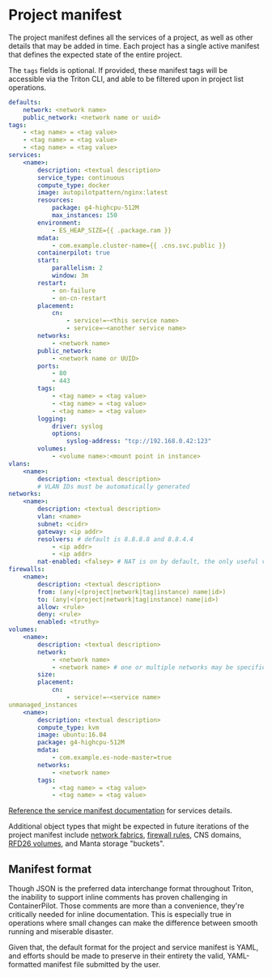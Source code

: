 <!--
    This Source Code Form is subject to the terms of the Mozilla Public
    License, v. 2.0. If a copy of the MPL was not distributed with this
    file, You can obtain one at http://mozilla.org/MPL/2.0/.
-->

<!--
    Copyright 2016 Casey Bisson, Joyent
-->

# Project manifest

The project manifest defines all the services of a project, as well as other details that may be added in time. Each project has a single active manifest that defines the expected state of the entire project.

The `tags` fields is optional. If provided, these manifest tags will be accessible via the Triton CLI, and able to be filtered upon in project list operations. 

```yaml
defaults:
    network: <network name>
    public_network: <network name or uuid>
tags:
    - <tag name> = <tag value>
    - <tag name> = <tag value>
    - <tag name> = <tag value>
services:
    <name>:
        description: <textual description>
        service_type: continuous
        compute_type: docker
        image: autopilotpattern/nginx:latest
        resources:
            package: g4-highcpu-512M
            max_instances: 150
        environment:
            - ES_HEAP_SIZE={{ .package.ram }}
        mdata:
            - com.example.cluster-name={{ .cns.svc.public }}
        containerpilot: true
        start:
            parallelism: 2
            window: 3m
        restart:
            - on-failure
            - on-cn-restart
        placement:
            cn:
                - service!=~<this service name>
                - service=~<another service name>
        networks:
            - <network name>
        public_network:
            - <network name or UUID>
        ports:
            - 80
            - 443
        tags:
            - <tag name> = <tag value>
            - <tag name> = <tag value>
            - <tag name> = <tag value>
        logging:
            driver: syslog
            options:
                syslog-address: "tcp://192.168.0.42:123"
        volumes:
            - <volume name>:<mount point in instance>
vlans:
    <name>:
        description: <textual description>
        # VLAN IDs must be automatically generated
networks:
    <name>:
        description: <textual description>
        vlan: <name>
        subnet: <cidr>
        gateway: <ip addr>
        resolvers: # default is 8.8.8.8 and 8.8.4.4
            - <ip addr>
            - <ip addr>
        nat-enabled: <falsey> # NAT is on by default, the only useful value here is false
firewalls:
    <name>:
        description: <textual description>
        from: (any|<(project|network|tag|instance) name|id>)
        to: (any|<(project|network|tag|instance) name|id>)
        allow: <rule>
        deny: <rule>
        enabled: <truthy>
volumes:
    <name>:
        description: <textual description>
        network:
            - <network name>
            - <network name> # one or multiple networks may be specified
        size:
        placement:
            cn:
                - service!=~<service name>
unmanaged_instances
    <name>:
        description: <textual description>
        compute_type: kvm
        image: ubuntu:16.04
        package: g4-highcpu-512M
        mdata:
            - com.example.es-node-master=true
        networks:
            - <network name>
        tags:
            - <tag name> = <tag value>
            - <tag name> = <tag value>
```

[Reference the service manifest documentation](../service/manifest.md) for services details.

Additional object types that might be expected in future iterations of the project manifest include [network fabrics](https://docs.joyent.com/public-cloud/network/sdn), [firewall rules](https://docs.joyent.com/public-cloud/network/firewall), CNS domains, [RFD26 volumes](https://github.com/joyent/rfd/blob/master/rfd/0026/README.md), and Manta storage "buckets".


## Manifest format

Though JSON is the preferred data interchange format throughout Triton, the inability to support inline comments has proven challenging in ContainerPilot. Those comments are more than a convenience, they're critically needed for inline documentation. This is especially true in operations where small changes can make the difference between smooth running and miserable disaster.

Given that, the default format for the project and service manifest is YAML, and efforts should be made to preserve in their entirety the valid, YAML-formatted manifest file submitted by the user.